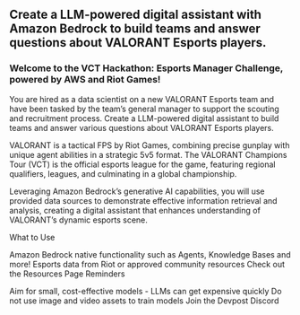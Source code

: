 ## Create a LLM-powered digital assistant with Amazon Bedrock to build teams and answer questions about VALORANT Esports players.

### Welcome to the VCT Hackathon: Esports Manager Challenge, powered by AWS and Riot Games!
You are hired as a data scientist on a new VALORANT Esports team and have been tasked by the team’s general manager to support the scouting and recruitment process. Create a LLM-powered digital assistant to build teams and answer various questions about VALORANT Esports players.

VALORANT is a tactical FPS by Riot Games, combining precise gunplay with unique agent abilities in a strategic 5v5 format. The VALORANT Champions Tour (VCT) is the official esports league for the game, featuring regional qualifiers, leagues, and culminating in a global championship.

Leveraging Amazon Bedrock’s generative AI capabilities, you will use provided data sources to demonstrate effective information retrieval and analysis, creating a digital assistant that enhances understanding of VALORANT’s dynamic esports scene.

What to Use

Amazon Bedrock native functionality such as Agents, Knowledge Bases and more!
Esports data from Riot or approved community resources
Check out the Resources Page
Reminders

Aim for small, cost-effective models - LLMs can get expensive quickly
Do not use image and video assets to train models
Join the Devpost Discord
